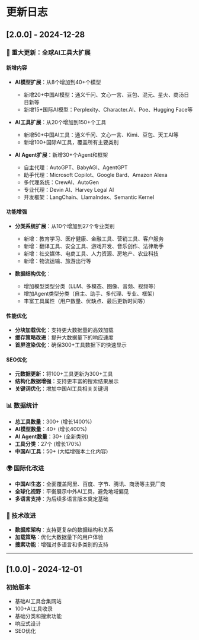 # 更新日志

## [2.0.0] - 2024-12-28

### 🚀 重大更新：全球AI工具大扩展

#### 新增内容
- **AI模型扩展**：从8个增加到40+个模型
  - 新增20+中国AI模型：通义千问、文心一言、豆包、混元、星火、商汤日日新等
  - 新增15+国际AI模型：Perplexity、Character.AI、Poe、Hugging Face等
  
- **AI工具扩展**：从20个增加到150+个工具
  - 新增50+中国AI工具：通义千问、文心一言、Kimi、豆包、天工AI等
  - 新增100+国际AI工具，覆盖所有主要类别
  
- **AI Agent扩展**：新增30+个Agent和框架
  - 自主代理：AutoGPT、BabyAGI、AgentGPT
  - 助手代理：Microsoft Copilot、Google Bard、Amazon Alexa
  - 多代理系统：CrewAI、AutoGen
  - 专业代理：Devin AI、Harvey Legal AI
  - 开发框架：LangChain、LlamaIndex、Semantic Kernel

#### 功能增强
- **分类系统扩展**：从10个增加到27个专业类别
  - 新增：教育学习、医疗健康、金融工具、营销工具、客户服务
  - 新增：翻译工具、安全工具、游戏开发、音乐创作、法律助手
  - 新增：社交媒体、电商工具、人力资源、房地产、农业科技
  - 新增：物流运输、旅游出行等

- **数据结构优化**：
  - 增加模型类型分类（LLM、多模态、图像、音频、视频等）
  - 增加Agent类型分类（自主、助手、多代理、专业、框架）
  - 丰富工具属性（用户数量、优缺点、最后更新时间等）

#### 性能优化
- **分块加载优化**：支持更大数据量的高效加载
- **缓存策略改进**：提升大数据量下的响应速度
- **首屏渲染优化**：确保300+工具数据下的快速显示

#### SEO优化
- **元数据更新**：将100+工具更新为300+工具
- **结构化数据增强**：支持更丰富的搜索结果展示
- **关键词优化**：增加中国AI工具相关关键词

### 📊 数据统计
- **总工具数量**：300+ (增长1400%)
- **AI模型数量**：40+ (增长400%)
- **AI Agent数量**：30+ (全新类别)
- **工具分类**：27个 (增长170%)
- **中国AI工具**：50+ (大幅增强本土化内容)

### 🌍 国际化改进
- **中国AI生态**：全面覆盖阿里、百度、字节、腾讯、商汤等主要厂商
- **全球化视野**：平衡展示中外AI工具，避免地域偏见
- **多语言支持**：为后续多语言版本奠定基础

### 🔧 技术改进
- **数据库架构**：支持更复杂的数据结构和关系
- **加载策略**：优化大数据量下的用户体验
- **搜索功能**：增强对多语言和多类别的支持

---

## [1.0.0] - 2024-12-01

### 初始版本
- 基础AI工具合集网站
- 100+AI工具收录
- 基础分类和搜索功能
- 响应式设计
- SEO优化